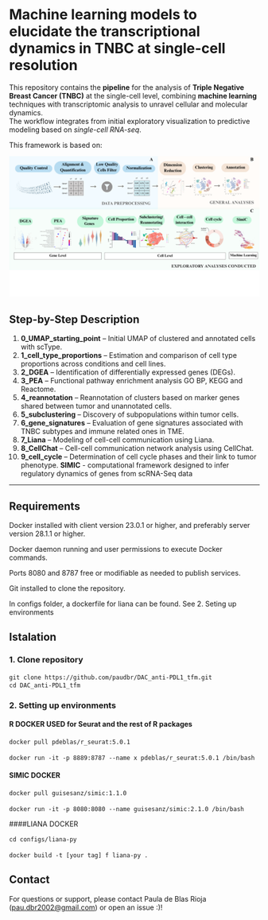 # Machine learning models to elucidate the transcriptional dynamics in TNBC at single-cell resolution #


This repository contains the **pipeline** for the analysis of **Triple Negative Breast Cancer (TNBC)** at the single-cell level, combining **machine learning** techniques with transcriptomic analysis to unravel cellular and molecular dynamics.  
The workflow integrates from initial exploratory visualization to predictive modeling based on *single-cell RNA-seq*.

This framework is based on:

![](/fig/md_fig.png)


## Step-by-Step Description

1. **0_UMAP_starting_point** – Initial UMAP of clustered and annotated cells with scType.
2. **1_cell_type_proportions** – Estimation and comparison of cell type proportions across conditions and cell lines.
3. **2_DGEA** – Identification of differentially expressed genes (DEGs).
4. **3_PEA** – Functional pathway enrichment analysis GO BP, KEGG and Reactome.
5. **4_reannotation** – Reannotation of clusters based on marker genes shared between tumor and unannotated cells.
6. **5_subclustering** – Discovery of subpopulations within tumor cells.
7. **6_gene_signatures** – Evaluation of gene signatures associated with TNBC subtypes and immune related ones in TME.
8. **7_Liana** – Modeling of cell-cell communication using Liana.
9. **8_CellChat** – Cell-cell communication network analysis using CellChat.
10. **9_cell_cycle** – Determination of cell cycle phases and their link to tumor phenotype.
**SIMIC** - computational framework designed to infer regulatory dynamics of genes from scRNA-Seq data
---


##  Requirements

Docker installed with client version 23.0.1 or higher, and preferably server version 28.1.1 or higher.

Docker daemon running and user permissions to execute Docker commands.

Ports 8080 and 8787 free or modifiable as needed to publish services.

Git installed to clone the repository.

In configs folder, a dockerfile for liana can be found. See 2. Seting up environments

## Istalation

### 1. Clone repository
```
git clone https://github.com/paudbr/DAC_anti-PDL1_tfm.git
cd DAC_anti-PDL1_tfm
```

### 2. Setting up environments 

#### R DOCKER USED for Seurat and the rest of R packages

```
docker pull pdeblas/r_seurat:5.0.1

docker run -it -p 8889:8787 --name x pdeblas/r_seurat:5.0.1 /bin/bash

```

#### SIMIC DOCKER

```
docker pull guisesanz/simic:1.1.0

docker run -it -p 8080:8080 --name guisesanz/simic:2.1.0 /bin/bash

```

####LIANA DOCKER
```
cd configs/liana-py

docker build -t [your tag] f liana-py .

```

## Contact

For questions or support, please contact Paula de Blas Rioja (pau.dbr2002@gmail.com) or open an issue :)!